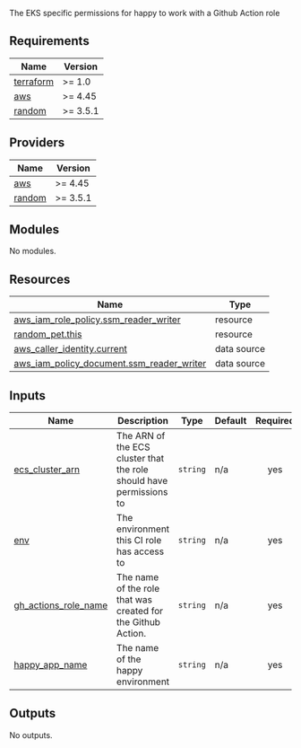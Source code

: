 The EKS specific permissions for happy to work with a Github Action role
<!-- START -->
## Requirements

| Name | Version |
|------|---------|
| <a name="requirement_terraform"></a> [terraform](#requirement\_terraform) | >= 1.0 |
| <a name="requirement_aws"></a> [aws](#requirement\_aws) | >= 4.45 |
| <a name="requirement_random"></a> [random](#requirement\_random) | >= 3.5.1 |

## Providers

| Name | Version |
|------|---------|
| <a name="provider_aws"></a> [aws](#provider\_aws) | >= 4.45 |
| <a name="provider_random"></a> [random](#provider\_random) | >= 3.5.1 |

## Modules

No modules.

## Resources

| Name | Type |
|------|------|
| [aws_iam_role_policy.ssm_reader_writer](https://registry.terraform.io/providers/hashicorp/aws/latest/docs/resources/iam_role_policy) | resource |
| [random_pet.this](https://registry.terraform.io/providers/hashicorp/random/latest/docs/resources/pet) | resource |
| [aws_caller_identity.current](https://registry.terraform.io/providers/hashicorp/aws/latest/docs/data-sources/caller_identity) | data source |
| [aws_iam_policy_document.ssm_reader_writer](https://registry.terraform.io/providers/hashicorp/aws/latest/docs/data-sources/iam_policy_document) | data source |

## Inputs

| Name | Description | Type | Default | Required |
|------|-------------|------|---------|:--------:|
| <a name="input_ecs_cluster_arn"></a> [ecs\_cluster\_arn](#input\_ecs\_cluster\_arn) | The ARN of the ECS cluster that the role should have permissions to | `string` | n/a | yes |
| <a name="input_env"></a> [env](#input\_env) | The environment this CI role has access to | `string` | n/a | yes |
| <a name="input_gh_actions_role_name"></a> [gh\_actions\_role\_name](#input\_gh\_actions\_role\_name) | The name of the role that was created for the Github Action. | `string` | n/a | yes |
| <a name="input_happy_app_name"></a> [happy\_app\_name](#input\_happy\_app\_name) | The name of the happy environment | `string` | n/a | yes |

## Outputs

No outputs.
<!-- END -->